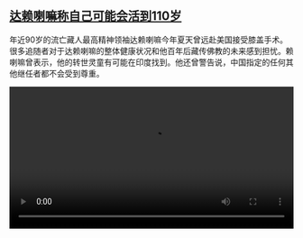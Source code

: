 <!--1735217226000-->
[达赖喇嘛称自己可能会活到110岁](https://www.dw.com/zh/%E8%BE%BE%E8%B5%96%E5%96%87%E5%98%9B%E7%A7%B0%E8%87%AA%E5%B7%B1%E5%8F%AF%E8%83%BD%E4%BC%9A%E6%B4%BB%E5%88%B0110%E5%B2%81/a-71143016)
------

<p>年近90岁的流亡藏人最高精神领袖达赖喇嘛今年夏天曾远赴美国接受膝盖手术。很多追随者对于达赖喇嘛的整体健康状况和他百年后藏传佛教的未来感到担忧。赖喇嘛曾表示，他的转世灵童有可能在印度找到。他还曾警告说，中国指定的任何其他继任者都不会受到尊重。</small></p><video src="https://tvdownloaddw-a.akamaihd.net/Events/mp4/vdt_zh/2024/dwvgchi241223_dalai-lama-wide_01icw_AVC_1280x720.mp4" controls style="width:100%"></video>
